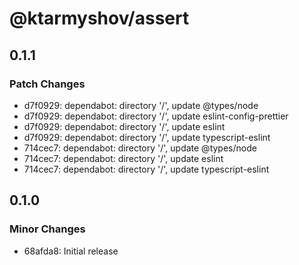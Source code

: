 # @ktarmyshov/assert

## 0.1.1

### Patch Changes

- d7f0929: dependabot: directory '/', update @types/node
- d7f0929: dependabot: directory '/', update eslint-config-prettier
- d7f0929: dependabot: directory '/', update eslint
- d7f0929: dependabot: directory '/', update typescript-eslint
- 714cec7: dependabot: directory '/', update @types/node
- 714cec7: dependabot: directory '/', update eslint
- 714cec7: dependabot: directory '/', update typescript-eslint

## 0.1.0

### Minor Changes

- 68afda8: Initial release
